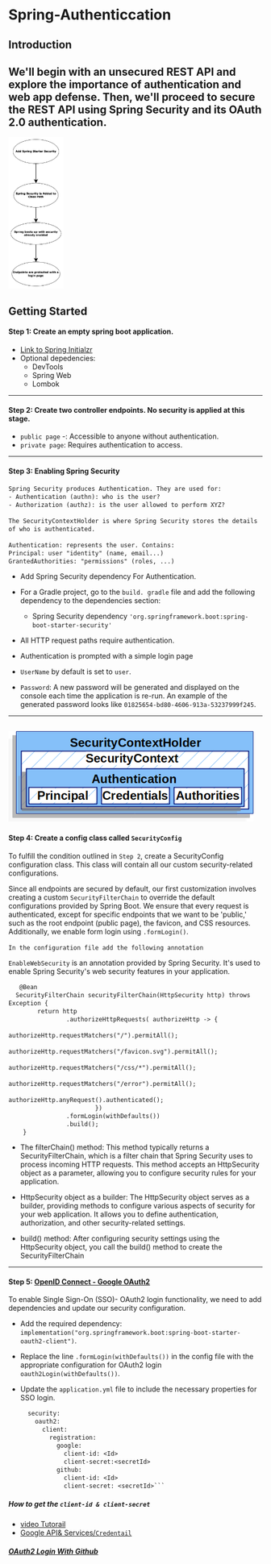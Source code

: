 # Spring-Authenticcation
## Introduction


We'll begin with an unsecured REST API and explore the importance of authentication and web app defense. Then, we'll proceed to secure the REST API using Spring Security and its OAuth 2.0 authentication.
 ---

<img src=image-2.png height=300>

 

Getting Started
---

#### Step 1: Create an empty spring boot application.

  - [Link to Spring Initialzr](https://start.spring.io/)
  - Optional depedencies:
    - DevTools
    - Spring Web
    - Lombok
---
    
#### Step 2: Create two controller endpoints. No security is applied at this stage.

- `public page` -: Accessible to anyone without authentication.
- `private page`:  Requires authentication to access.
---
#### Step 3: Enabling Spring Security 

    Spring Security produces Authentication. They are used for:
    - Authentication (authn): who is the user?
    - Authorization (authz): is the user allowed to perform XYZ?

    The SecurityContextHolder is where Spring Security stores the details of who is authenticated.

    Authentication: represents the user. Contains:
    Principal: user "identity" (name, email...)
    GrantedAuthorities: "permissions" (roles, ...)
    
- Add Spring Security dependency For Authentication.
- For a Gradle project, go to the `build. gradle` file and add the following dependency to the dependencies section:

  - Spring Security dependency `'org.springframework.boot:spring-boot-starter-security'`

-  All HTTP request paths require authentication.
-  Authentication is prompted with a simple login page
- `UserName` by default is set to `user`.
- `Password`: A new password will be generated and displayed on the console each time the application is re-run. An example of the generated password looks like `01825654-bd80-4606-913a-53237999f245`.
  

---

![alt text](image.png)
---

#### Step 4: Create a config class called `SecurityConfig`

To fulfill the condition outlined in `Step 2`, create a SecurityConfig configuration class. This class will contain all our custom security-related configurations.

Since all endpoints are secured by default, our first customization involves creating a custom `SecurityFilterChain` to override the default configurations provided by Spring Boot. We ensure that every request is authenticated, except for specific endpoints that we want to be 'public,' such as the root endpoint (public page), the favicon, and CSS resources. Additionally, we enable form login using `.formLogin()`.

```In the configuration file add the following annotation ```

`EnableWebSecurity` is an annotation provided by Spring Security. It's used to enable Spring Security's web security features in your application.


       @Bean
      SecurityFilterChain securityFilterChain(HttpSecurity http) throws Exception {
            return http
                    .authorizeHttpRequests( authorizeHttp -> {
                                authorizeHttp.requestMatchers("/").permitAll();
                                authorizeHttp.requestMatchers("/favicon.svg").permitAll();
                                authorizeHttp.requestMatchers("/css/*").permitAll();
                                authorizeHttp.requestMatchers("/error").permitAll();
                                authorizeHttp.anyRequest().authenticated();
                            })
                    .formLogin(withDefaults())
                    .build();
        }

- The filterChain() method: This method typically returns a SecurityFilterChain, which is a filter chain that Spring Security uses to process incoming HTTP requests. This method accepts an 
                            HttpSecurity object as a parameter, allowing you to configure security rules for your application.
  
- HttpSecurity object as a builder: The HttpSecurity object serves as a builder, providing methods to configure various aspects of security for your web application. It allows you to define 
                                   authentication, authorization, and other security-related settings.
  
- build() method: After configuring security settings using the HttpSecurity object, you call the build() method to create the SecurityFilterChain

---
#### Step 5: [OpenID Connect - Google OAuth2 ](https://developers.google.com/identity/openid-connect/openid-connect)

To enable Single Sign-On (SSO)- OAuth2 login functionality, we need to add dependencies and update our security configuration. 

- Add the required dependency: `implementation("org.springframework.boot:spring-boot-starter-oauth2-client")`.
- Replace the line `.formLogin(withDefaults())` in the config file with the appropriate configuration for OAuth2 login ```oauth2Login(withDefaults())```.
- Update the `application.yml` file to include the necessary properties for SSO login.

  ```spring:
    security:
      oauth2:
        client:
          registration:
            google:
              client-id: <Id>
              client-secret:<secretId>
            github:
              client-id: <Id>
              client-secret: <secretId>```
  
##### How to get the ```client-id & client-secret```
 - [video Tutorail](https://www.youtube.com/watch?v=5TBffxNBTCs)
 - [Google API& Services/`Credentail`](https://console.cloud.google.com/apis/credentials?project=authentic-bongo-420019)

##### [OAuth2 Login With Github](https://www.youtube.com/watch?v=us0VjFiHogo) 






